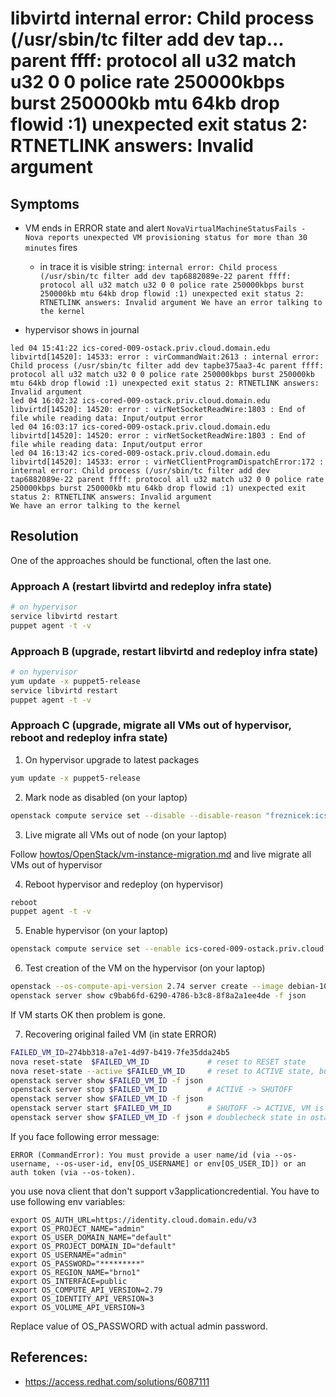 # libvirtd internal error: Child process (/usr/sbin/tc filter add dev tap... parent ffff: protocol all u32 match u32 0 0 police rate 250000kbps burst 250000kb mtu 64kb drop flowid :1) unexpected exit status 2: RTNETLINK answers: Invalid argument

## Symptoms

* VM ends in ERROR state and alert `NovaVirtualMachineStatusFails - Nova reports unexpected VM provisioning status for more than 30 minutes` fires
  * in trace it is visible string: `internal error: Child process (/usr/sbin/tc filter add dev tap6882089e-22 parent ffff: protocol all u32 match u32 0 0 police rate 250000kbps burst 250000kb mtu 64kb drop flowid :1) unexpected exit status 2: RTNETLINK answers: Invalid argument
We have an error talking to the kernel`

* hypervisor shows in journal
```
led 04 15:41:22 ics-cored-009-ostack.priv.cloud.domain.edu libvirtd[14520]: 14533: error : virCommandWait:2613 : internal error: Child process (/usr/sbin/tc filter add dev tapbe375aa3-4c parent ffff: protocol all u32 match u32 0 0 police rate 250000kbps burst 250000kb mtu 64kb drop flowid :1) unexpected exit status 2: RTNETLINK answers: Invalid argument
led 04 16:02:32 ics-cored-009-ostack.priv.cloud.domain.edu libvirtd[14520]: 14520: error : virNetSocketReadWire:1803 : End of file while reading data: Input/output error
led 04 16:03:17 ics-cored-009-ostack.priv.cloud.domain.edu libvirtd[14520]: 14520: error : virNetSocketReadWire:1803 : End of file while reading data: Input/output error
led 04 16:13:42 ics-cored-009-ostack.priv.cloud.domain.edu libvirtd[14520]: 14533: error : virNetClientProgramDispatchError:172 : internal error: Child process (/usr/sbin/tc filter add dev tap6882089e-22 parent ffff: protocol all u32 match u32 0 0 police rate 250000kbps burst 250000kb mtu 64kb drop flowid :1) unexpected exit status 2: RTNETLINK answers: Invalid argument
We have an error talking to the kernel
```
## Resolution

One of the approaches should be functional, often the last one.

### Approach A (restart libvirtd and redeploy infra state)

```sh
# on hypervisor
service libvirtd restart
puppet agent -t -v
```

### Approach B (upgrade, restart libvirtd and redeploy infra state)

```sh
# on hypervisor
yum update -x puppet5-release
service libvirtd restart
puppet agent -t -v
```


### Approach C (upgrade, migrate all VMs out of hypervisor, reboot and redeploy infra state)

1. On hypervisor upgrade to latest packages
```sh
yum update -x puppet5-release
```

2. Mark node as disabled (on your laptop)
```sh
openstack compute service set --disable --disable-reason "freznicek:ics-cored-009-ostack.priv.cloud.domain.edu servers in ERROR maintenance/reboot" ics-cored-009-ostack.priv.cloud.domain.edu nova-compute
```

3. Live migrate all VMs out of node (on your laptop)

Follow [howtos/OpenStack/vm-instance-migration.md](/howtos/OpenStack/vm-instance-migration.md#live-migration-to-any-compatible-hypervisor-may-be-slightly-automated-this-way) and live migrate all VMs out of hypervisor

4. Reboot hypervisor and redeploy (on hypervisor)
```sh
reboot
puppet agent -t -v
```

5. Enable hypervisor (on your laptop)
```sh
openstack compute service set --enable ics-cored-009-ostack.priv.cloud.domain.edu nova-compute
```


6. Test creation of the VM on the hypervisor (on your laptop)
```sh
openstack --os-compute-api-version 2.74 server create --image debian-10-x86_64 --flavor standard.tiny --network 8e303e86-7b8e-4d17-8e87-976417d3a804 --key-name freznicek-admin --availability-zone brno1:ics-cored-009-ostack.priv.cloud.domain.edu freznicek-test
openstack server show c9bab6fd-6290-4786-b3c8-8f8a2a1ee4de -f json
```
If VM starts OK then problem is gone.

7. Recovering original failed VM (in state ERROR)

```sh
FAILED_VM_ID=274bb318-a7e1-4d97-b419-7fe35dda24b5
nova reset-state  $FAILED_VM_ID             # reset to RESET state
nova reset-state --active $FAILED_VM_ID     # reset to ACTIVE state, but VM is not running
openstack server show $FAILED_VM_ID -f json
openstack server stop $FAILED_VM_ID         # ACTIVE -> SHUTOFF
openstack server show $FAILED_VM_ID -f json
openstack server start $FAILED_VM_ID        # SHUTOFF -> ACTIVE, VM is running
openstack server show $FAILED_VM_ID -f json # doublecheck state in ostack via API and on HV node
```

If you face following error message:
```
ERROR (CommandError): You must provide a user name/id (via --os-username, --os-user-id, env[OS_USERNAME] or env[OS_USER_ID]) or an auth token (via --os-token).
```
you use nova client that don't support v3applicationcredential. You have to
use following env variables:

```
export OS_AUTH_URL=https://identity.cloud.domain.edu/v3
export OS_PROJECT_NAME="admin"
export OS_USER_DOMAIN_NAME="default"
export OS_PROJECT_DOMAIN_ID="default"
export OS_USERNAME="admin"
export OS_PASSWORD="*********"
export OS_REGION_NAME="brno1"
export OS_INTERFACE=public
export OS_COMPUTE_API_VERSION=2.79
export OS_IDENTITY_API_VERSION=3
export OS_VOLUME_API_VERSION=3
```

Replace value of OS_PASSWORD with actual admin password.


## References:
* https://access.redhat.com/solutions/6087111
